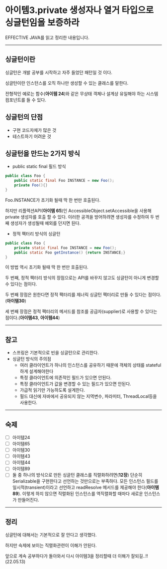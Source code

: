 # 아이템3.private 생성자나 열거 타입으로 싱글턴임을 보증하라

EFFECTIVE JAVA를 읽고 정리한 내용입니다.

---

## 싱글턴이란

싱글턴은 개발 공부를 시작하고 자주 들었던 패턴일 것 이다.

싱글턴이란 인스턴스를 오직 하나만 생성할 수 있는 클래스를 말한다.

전형적인 예로는 함수(**아이템 24**)와 같은 무상태 객체나 설계상 유일해야 하는 시스템 컴포넌트를 들 수 있다.

## 싱글턴의 단점

- 구현 코드자체가 많은 것
- 테스트하기 어려운 것

## 싱글턴을 만드는 2가지 방식

- public static final 필드 방식

```java
public class Foo {
	public static final Foo INSTANCE = new Foo();
	private Foo(){}
}
```

Foo.INSTANCE가 초기화 될때 딱 한 번만 호출된다.

하지만 리플렉션API(**아이템 65**)인 AccessibleObject.setAccessible을 사용해 private 생성자를 호출 할 수 있다. 이러한 공격을 방어하려면 생성자를 수정하여 두 번째 생성자가 생성될때 예외를 던지면 된다.

- 정적 팩터리 방식의 싱글턴

```java
public class Foo {
	private static final Foo INSTANCE = new Foo();
	public static Foo getInstance() {return INSTANCE;}
}
```

이 방법 역시 초기화 될때 딱 한 번만 호출된다.

두 번째, 정적 팩터리 방식의 장점으로는 API를 바꾸지 않고도 싱글턴이 아니게 변경할 수 있다는 점이다.

두 번째 장점은 원한다면 정적 팩터리를 제너릭 싱글턴 팩터리로 만들 수 있다는 점이다.(**아이템30**)

세 번째 장점은 정적 팩터리의 메서드를 참조를 공급자(supplier)로 사용할 수 있다는 점이다.(**아이템43**, **아이템44**)

---

## 참고

- 스프링은 기본적으로 빈을 싱글턴으로 관리한다.
- 싱글턴 방식의 주의점
    - 여러 클라이언트가 하나의 인스턴스를 공유하기 때문에 객체의 상태를 stateful하게 설계해야한다
    - 특정 클라이언트에 의존적인 필드가 있으면 안된다.
    - 특정 클라이언트가 값을 변경할 수 있는 필드가 있으면 안된다.
    - 가급적 읽기만 가능하도록 설계한다.
    - 필드 대신에 자바에서 공유되지 않는 지역변수, 파라미터, ThreadLocal등을 사용한다.

---

## 숙제

- [ ]  아이템24
- [ ]  아이템65
- [ ]  아이템30
- [ ]  아이템43
- [ ]  아이템44
- [ ]  아이템89
- [ ]  둘 중 하나의 방식으로 만든 싱글턴 클래스를 직렬화하려면(**12장**) 단순히 Serializable을 구현한다고 선언하는 것만으로는 부족하다. 모든 인스턴스 필드를 일시적(transient)이라고 선언하고 readResolve 메서드를 제공해야 한다(**아이템89**). 이렇게 하지 않으면 직렬화된 인스턴스를 역직렬화할 때마다 새로운 인스턴스가 만들어진다.

---

## 정리

싱글턴에 대해서는 기본적으로 잘 안다고 생각했다.

하지만 숙제에 보이는 직렬화관련이 이해가 안된다.

앞으로 계속 공부하다가 돌아와서 다시 아이템3을 정리할때 더 이해가 잘되길..!!(22.05.13)
